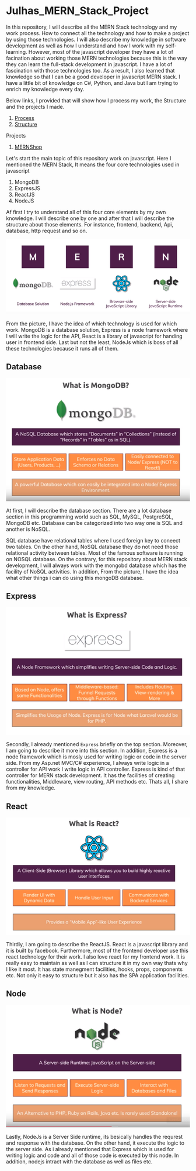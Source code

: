 # Julhas_MERN_Stack_Project
In this repository, I will describe all the MERN Stack technology and my work process. How to connect all the technology
and how to make a project by using those technologies. I will also describe my knowledge in software development as well as 
how I understand and how I work with my self-learning. However, most of the javascript developer they have a lot of facination 
about working those MERN technologies because this is the way they can learn the full-stack development in javascript. I have a lot
of fascination with those technologies too. As a result, I also learned that knowledge so that I can be a good developer in javascript MERN stack. I have a little bit of knowledge on C#, Python, and Java but I am trying to enrich my knowledge every day.

Below links, I provided that will show how I process my work, the Structure and the projects I made.

1. [Process](https://github.com/Maxyee/Julhas_MERN_Stack_Project/tree/master/Process)
2. [Structure](https://github.com/Maxyee/Julhas_MERN_Stack_Project/tree/master/Structure)

Projects
1. [MERNShop](https://github.com/Maxyee/Julhas_MERN_Stack_Project/tree/master/MERNShop)

Let's start the main topic of this repository work on javascript. Here I mentioned the MERN Stack, It means the four core 
technologies used in javascript

1. MongoDB
2. ExpressJS
3. ReactJS
4. NodeJS

Af first I try to understand all of this four core elements by my own knowledge. I will describe one by one and after that
I will describe the structure about those elements. For instance, frontend, backend, Api, database, http request and so on.

![alt text](https://github.com/Maxyee/Julhas_MERN_Stack_Project/blob/master/shotsPart1/MERNDOC.png)

From the picture, I have the idea of which technology is used for which work. MongoDB is a database solution, Express is a node
framework where I will write the logic for the API, React is a library of javascript for handing user in frontend side. Last but not
the least, NodeJs which is boss of all these technologies because it runs all of them.


## Database

![alt text](https://github.com/Maxyee/Julhas_MERN_Stack_Project/blob/master/shotsPart1/mongodb.png)

At first, I will describe the database section. There are a lot database section in this programming
world such as SQL, MySQL, PostgreSQL, MongoDB etc. Database can be categorized into two way one is SQL and another is NoSQL.

SQL database have relational tables where I used foreign key to coneect two tables. On the other hand, NoSQL database they do
not need those relational activity between tables. Most of the famous software is running on NOSQL database. On the contrary,
for this repository about MERN stack development, I will always work with the mongobd database which has the facility of NoSQL activities. In addition, From the picture, I have the idea what other things i can do using this mongoDB database.

## Express

![alt text](https://github.com/Maxyee/Julhas_MERN_Stack_Project/blob/master/shotsPart1/express.png)

Secondly, I already mentioned `Express` briefly on the top section. Moreover, I am going to describe it more into this section. In addition, Express is a node framework which is mosly used for writing logic or code in the server side. From my 
Asp.net MVC/C# experience, I always write logic in a controller for API work I write logic in API controller. Express is kind
of that controller for MERN stack development. It has the facilities of creating functionalities, Middleware, view routing, API methods etc. Thats all, I share from my knowledge.

## React

![alt text](https://github.com/Maxyee/Julhas_MERN_Stack_Project/blob/master/shotsPart1/react.png)

Thirdly, I am going to describe the ReactJS. React is a javascript library and it is built by facebook. Furthermore, most of
the frontend developer use this react technology for their work. I also love react for my frontend work. It is really easy to
maintain as well as I can structure it in my own way thats why I like it most. It has state manegment facilities, hooks, props, components etc. Not only it easy to structure but it also has the SPA application facilities.

## Node

![alt text](https://github.com/Maxyee/Julhas_MERN_Stack_Project/blob/master/shotsPart1/node.png)

Lastly, NodeJs is a Server Side runtime, its besically handles the requrest and response with the database. On the other hand, it execute the logic to the server side. As i already mentioned that Express which is used for writing logic and code 
and all of those code is executed by this node. In addition, nodejs intract with the database as well as files etc.
